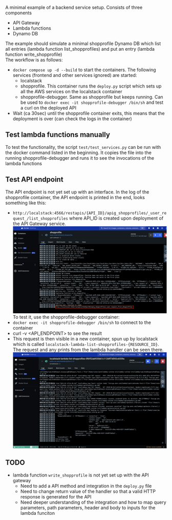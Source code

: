 A minimal example of a backend service setup. Consists of three components
- API Gateway
- Lambda functions
- Dynamo DB

The example should simulate a minimal shopprofile Dynamo DB which list all entries (lambda function list_shopprofiles) and put an entry (lambda function write_shopprofile)  
The workflow is as follows:
- `docker compose up -d --build` to start the containers. The following services (frontend and other services ignored) are started:
    - localstack
    - shopprofile. This container runs the `deploy.py` script which sets up all the AWS services on the localstack container
    - shopprofile-debugger. Same as shopprofile but keeps running. Can be used to `docker exec -it shopprofile-debugger /bin/sh` and test a curl on the deployed API
- Wait (ca 30sec) until the shopprofile container exits, this means that the deployment is over (can check the logs in the container)

## Test lambda functions manually
To test the functionality, the script `test/test_services.py` can be run with the docker command listed in the beginning. It copies the file into the running shopprofile-debugger and runs it to see the invocations of the lambda functions

## Test API endpoint
The API endpoint is not yet set up with an interface. In the log of the shopprofile container, the API endpoint is printed in the end, looks something like this:
- `http://localstack:4566/restapis/{API_ID}/apig_shopprofiles/_user_request_/list_shopprofiles`
where API_ID is created upon deployment of the API Gateway service.
![Where to find the API URL](./README_files/api_url.png)
To test it, use the shopprofile-debugger container:
- `docker exec -it shopprofile-debugger /bin/sh` to connect to the container
- curl -v <API_ENDPOINT> to see the result
- This request is then visible in a new container, spun up by localstack which is called `localstack-lambda-list-shopprofiles-{RESOURCE_ID}`. The request and any prints from the lambda handler can be seen there.
![Where to see the lambda output](./README_files/lambda_output.png)





## TODO
- lambda function `write_shopprofile` is not yet set up with the API gateway
    - Need to add a API method and integration in the `deploy.py` file
    - Need to change return value of the handler so that a valid HTTP response is generated for the API
    - Need deeper understanding of the integration and how to map query parameters, path parameters, header and body to inputs for the lambda funciton